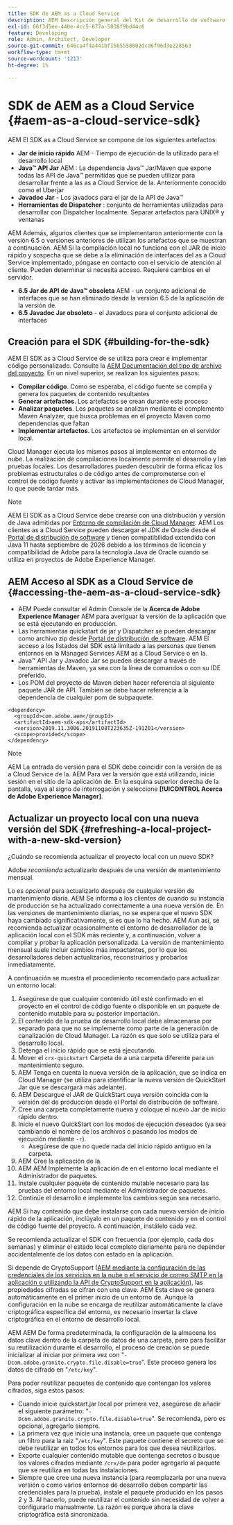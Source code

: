 ```yaml
---
title: SDK de AEM as a Cloud Service
description: AEM Descripción general del Kit de desarrollo de software as a Cloud Service de la
exl-id: 06f3d5ee-440e-4cc5-877a-5038f9bd44c6
feature: Developing
role: Admin, Architect, Developer
source-git-commit: 646ca4f4a441bf1565558002dcd6f96d3e228563
workflow-type: tm+mt
source-wordcount: '1213'
ht-degree: 1%

---
```


# SDK de AEM as a Cloud Service {#aem-as-a-cloud-service-sdk}

AEM El SDK as a Cloud Service se compone de los siguientes artefactos:

* **Jar de inicio rápido** AEM - Tiempo de ejecución de la utilizado para el desarrollo local
* **Java™ API Jar** AEM : La dependencia Java™ Jar/Maven que expone todas las API de Java™ permitidas que se pueden utilizar para desarrollar frente a las as a Cloud Service de la. Anteriormente conocido como el Uberjar
* **Javadoc Jar** - Los javadocs para el jar de la API de Java™
* **Herramientas de Dispatcher** : conjunto de herramientas utilizadas para desarrollar con Dispatcher localmente. Separar artefactos para UNIX® y ventanas

AEM Además, algunos clientes que se implementaron anteriormente con la versión 6.5 o versiones anteriores de utilizan los artefactos que se muestran a continuación. AEM Si la compilación local no funciona con el JAR de inicio rápido y sospecha que se debe a la eliminación de interfaces del as a Cloud Service implementado, póngase en contacto con el servicio de atención al cliente. Pueden determinar si necesita acceso. Requiere cambios en el servidor.

* **6.5 Jar de API de Java™ obsoleta** AEM - un conjunto adicional de interfaces que se han eliminado desde la versión 6.5 de la aplicación de la versión de.
* **6.5 Javadoc Jar obsoleto** - el Javadocs para el conjunto adicional de interfaces

## Creación para el SDK {#building-for-the-sdk}

AEM El SDK as a Cloud Service de se utiliza para crear e implementar código personalizado. Consulte la [AEM Documentación del tipo de archivo del proyecto](https://experienceleague.adobe.com/docs/experience-manager-core-components/using/developing/archetype/using.html?lang=es). En un nivel superior, se realizan los siguientes pasos:

* **Compilar código**. Como se esperaba, el código fuente se compila y genera los paquetes de contenido resultantes
* **Generar artefactos**. Los artefactos se crean durante este proceso
* **Analizar paquetes**. Los paquetes se analizan mediante el complemento Maven Analyzer, que busca problemas en el proyecto Maven como dependencias que faltan
* **Implementar artefactos**. Los artefactos se implementan en el servidor local.

Cloud Manager ejecuta los mismos pasos al implementar en entornos de nube. La realización de compilaciones localmente permite el desarrollo y las pruebas locales. Los desarrolladores pueden descubrir de forma eficaz los problemas estructurales o de código antes de comprometerse con el control de código fuente y activar las implementaciones de Cloud Manager, lo que puede tardar más.

>[!NOTE]
>
>AEM El SDK as a Cloud Service debe crearse con una distribución y versión de Java admitidas por [Entorno de compilación de Cloud Manager](/help/implementing/cloud-manager/getting-access-to-aem-in-cloud/build-environment-details.md). AEM Los clientes as a Cloud Service pueden descargar el JDK de Oracle desde el [Portal de distribución de software](https://experience.adobe.com/#/downloads/content/software-distribution/es-es/aemcloud.html) y tienen compatibilidad extendida con Java 11 hasta septiembre de 2026 debido a los términos de licencia y compatibilidad de Adobe para la tecnología Java de Oracle cuando se utiliza en proyectos de Adobe Experience Manager.

## AEM Acceso al SDK as a Cloud Service de {#accessing-the-aem-as-a-cloud-service-sdk}

* AEM Puede consultar el Admin Console de la **Acerca de Adobe Experience Manager** AEM para averiguar la versión de la aplicación que se está ejecutando en producción.
* Las herramientas quickstart de jar y Dispatcher se pueden descargar como archivo zip desde [Portal de distribución de software](https://experience.adobe.com/#/downloads/content/software-distribution/es-es/aemcloud.html). AEM El acceso a los listados del SDK está limitado a las personas que tienen entornos en la Managed Services AEM as a Cloud Service o en la.
* Java™ API Jar y Javadoc Jar se pueden descargar a través de herramientas de Maven, ya sea con la línea de comandos o con su IDE preferido.
* Los POM del proyecto de Maven deben hacer referencia al siguiente paquete JAR de API. También se debe hacer referencia a la dependencia de cualquier pom de subpaquete.

```
<dependency>
  <groupId>com.adobe.aem</groupId>
  <artifactId>aem-sdk-api</artifactId>
  <version>2019.11.3006.20191108T223635Z-191201</version>
  <scope>provided</scope>
</dependency>
```

>[!NOTE]
>
>AEM La entrada de versión para el SDK debe coincidir con la versión de as a Cloud Service de la. AEM Para ver la versión que está utilizando, inicie sesión en el sitio de la aplicación de. En la esquina superior derecha de la pantalla, vaya al signo de interrogación y seleccione **[!UICONTROL Acerca de Adobe Experience Manager]**.


## Actualizar un proyecto local con una nueva versión del SDK {#refreshing-a-local-project-with-a-new-skd-version}

¿Cuándo se recomienda actualizar el proyecto local con un nuevo SDK?

Adobe *recomienda* actualizarlo después de una versión de mantenimiento mensual.

Lo es *opcional* para actualizarlo después de cualquier versión de mantenimiento diaria. AEM Se informa a los clientes de cuando su instancia de producción se ha actualizado correctamente a una nueva versión de. En las versiones de mantenimiento diarias, no se espera que el nuevo SDK haya cambiado significativamente, si es que lo ha hecho. AEM Aun así, se recomienda actualizar ocasionalmente el entorno de desarrollador de la aplicación local con el SDK más reciente y, a continuación, volver a compilar y probar la aplicación personalizada. La versión de mantenimiento mensual suele incluir cambios más impactantes, por lo que los desarrolladores deben actualizarlos, reconstruirlos y probarlos inmediatamente.

A continuación se muestra el procedimiento recomendado para actualizar un entorno local:

1. Asegúrese de que cualquier contenido útil esté confirmado en el proyecto en el control de código fuente o disponible en un paquete de contenido mutable para su posterior importación.
1. El contenido de la prueba de desarrollo local debe almacenarse por separado para que no se implemente como parte de la generación de canalización de Cloud Manager. La razón es que solo se utiliza para el desarrollo local.
1. Detenga el inicio rápido que se está ejecutando.
1. Mover el `crx-quickstart` Carpeta de a una carpeta diferente para un mantenimiento seguro.
1. AEM Tenga en cuenta la nueva versión de la aplicación, que se indica en Cloud Manager (se utiliza para identificar la nueva versión de QuickStart Jar que se descargará más adelante).
1. AEM Descargue el JAR de QuickStart cuya versión coincida con la versión del de producción desde el Portal de distribución de software.
1. Cree una carpeta completamente nueva y coloque el nuevo Jar de inicio rápido dentro.
1. Inicie el nuevo QuickStart con los modos de ejecución deseados (ya sea cambiando el nombre de los archivos o pasando los modos de ejecución mediante `-r`).
   * Asegúrese de que no quede nada del inicio rápido antiguo en la carpeta.
1. AEM Cree la aplicación de la.
1. AEM AEM Implemente la aplicación de en el entorno local mediante el Administrador de paquetes.
1. Instale cualquier paquete de contenido mutable necesario para las pruebas del entorno local mediante el Administrador de paquetes.
1. Continúe el desarrollo e implemente los cambios según sea necesario.

AEM Si hay contenido que debe instalarse con cada nueva versión de inicio rápido de la aplicación, inclúyalo en un paquete de contenido y en el control de código fuente del proyecto. A continuación, instálelo cada vez.

Se recomienda actualizar el SDK con frecuencia (por ejemplo, cada dos semanas) y eliminar el estado local completo diariamente para no depender accidentalmente de los datos con estado en la aplicación.

Si depende de CryptoSupport ([AEM mediante la configuración de las credenciales de los servicios en la nube o el servicio de correo SMTP en la aplicación o utilizando la API de CryptoSupport en la aplicación](https://developer.adobe.com/experience-manager/reference-materials/cloud-service/javadoc/com/adobe/granite/crypto/CryptoSupport.html)), las propiedades cifradas se cifran con una clave. AEM Esta clave se genera automáticamente en el primer inicio de un entorno de. Aunque la configuración en la nube se encarga de reutilizar automáticamente la clave criptográfica específica del entorno, es necesario insertar la clave criptográfica en el entorno de desarrollo local.

AEM AEM De forma predeterminada, la configuración de la almacena los datos clave dentro de la carpeta de datos de una carpeta, pero para facilitar su reutilización durante el desarrollo, el proceso de creación se puede inicializar al iniciar por primera vez con &quot;`-Dcom.adobe.granite.crypto.file.disable=true`&quot;. Este proceso genera los datos de cifrado en &quot;`/etc/key`&quot;.

Para poder reutilizar paquetes de contenido que contengan los valores cifrados, siga estos pasos:

* Cuando inicie quickstart.jar local por primera vez, asegúrese de añadir el siguiente parámetro: &quot;`-Dcom.adobe.granite.crypto.file.disable=true`&quot;. Se recomienda, pero es opcional, agregarlo siempre.
* La primera vez que inicie una instancia, cree un paquete que contenga un filtro para la raíz &quot;`/etc/key`&quot;. Este paquete contiene el secreto que se debe reutilizar en todos los entornos para los que desea reutilizarlos.
* Exporte cualquier contenido mutable que contenga secretos o busque los valores cifrados mediante `/crx/de` para poder agregarlo al paquete que se reutiliza en todas las instalaciones.
* Siempre que cree una nueva instancia (para reemplazarla por una nueva versión o como varios entornos de desarrollo deben compartir las credenciales para la prueba), instale el paquete producido en los pasos 2 y 3. Al hacerlo, puede reutilizar el contenido sin necesidad de volver a configurarlo manualmente. La razón es porque ahora la clave criptográfica está sincronizada.
